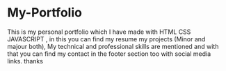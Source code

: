 # My-Portfolio
This is my personal portfolio which I have made with HTML CSS JAVASCRIPT , in this you can find my resume my projects (Minor and majour both),
My technical and professional skills are mentioned and with that you can find my contact in the footer section too with social media 
links.
thanks
